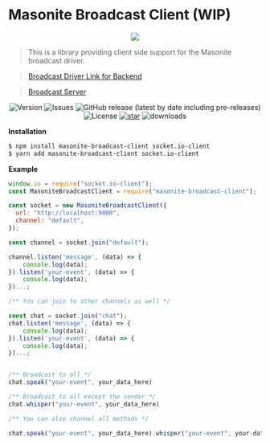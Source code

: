 # Masonite Broadcast Client (WIP)

<p align="center">
    <img src="https://banners.beyondco.de/Masonite%20Broadcast%20Client.png?theme=light&packageManager=yarn+add&packageName=masonite-broadcast-client&pattern=charlieBrown&style=style_2&description=Broadcast+client+for+masonite+framework.&md=1&showWatermark=1&fontSize=100px&images=adjustments&widths=50&heights=50">
</p>


> This is a library providing client side support for the Masonite broadcast driver.

> [Broadcast Driver Link for Backend](https://github.com/yubarajshrestha/masonite-socketio-driver)

> [Broadcast Server](https://github.com/yubarajshrestha/masonite-broadcast-server)


<p align="center">
  <img alt="Version" src="https://img.shields.io/npm/v/masonite-broadcast-client">
  <img alt="Issues" src="https://img.shields.io/github/issues/yubarajshrestha/masonite-broadcast-client">
  <img alt="GitHub release (latest by date including pre-releases)" src="https://img.shields.io/github/v/release/yubarajshrestha/masonite-broadcast-client">
  <img alt="License" src="https://img.shields.io/github/license/yubarajshrestha/masonite-broadcast-client">
  <a href="https://github.com/yubarajshrestha/masonite-permission/stargazers"><img alt="star" src="https://img.shields.io/github/stars/yubarajshrestha/masonite-broadcast-client" /></a>
  <img alt="downloads" src="https://img.shields.io/npm/dm/masonite-broadcast-client" />
</p>

**Installation**

```sh
$ npm install masonite-broadcast-client socket.io-client
$ yarn add masonite-broadcast-client socket.io-client
```

**Example**

```js
window.io = require("socket.io-client");
const MasoniteBroadcastClient = require("masonite-broadcast-client");

const socket = new MasoniteBroadcastClient({
  url: "http://localhost:9000",
  channel: "default",
});

const channel = socket.join("default");

channel.listen('message', (data) => {
    console.log(data);
}).listen('your-event', (data) => {
    console.log(data);
})...;

/** You can join to other channels as well */

const chat = socket.join("chat");
chat.listen('message', (data) => {
    console.log(data);
}).listen('your-event', (data) => {
    console.log(data);
})...;


/** Broadcast to all */
chat.speak("your-event", your_data_here)

/** Broadcast to all except the sender */
chat.whisper("your-event", your_data_here)

/** You can also channel all methods */

chat.speak("your-event", your_data_here).whisper("your-event", your-data_here);

```